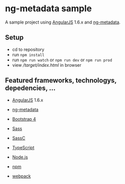 # ng-metadata sample

A sample project using [AngularJS](https://angularjs.org/) 1.6.x and [ng-metadata](https://github.com/ngParty/ng-metadata).

## Setup

* cd to repository
* run `npm install`
* run `npm run watch` or `npm run dev` or `npm run prod`
* view */target/index.html* in browser

## Featured frameworks, technologys, depedencies, ...

* [AngularJS](https://angularjs.org/) 1.6.x
* [ng-metadata](https://github.com/ngParty/ng-metadata)
* [Bootstrap 4](https://v4-alpha.getbootstrap.com/)

* [Sass](http://sass-lang.com/)
* [SassC](https://github.com/sass/sassc)
* [TypeScript](https://www.typescriptlang.org/)

* [Node.js](https://nodejs.org/)
* [npm](https://www.npmjs.com/)
* [webpack](https://webpack.github.io/)
